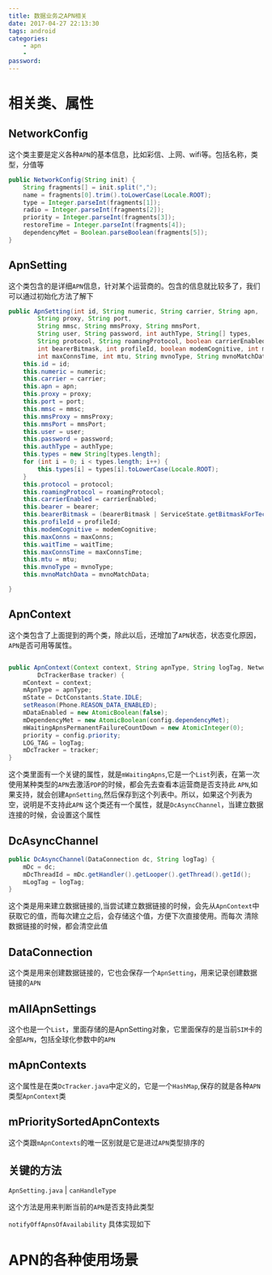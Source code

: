 ```yaml
---
title: 数据业务之APN相关
date: 2017-04-27 22:13:30
tags: android
categories:
    - apn
    - 
password: 
---
```



# 相关类、属性

## NetworkConfig

这个类主要是定义各种`APN`的基本信息，比如彩信、上网、wifi等。包括名称，类型，分值等

```java
public NetworkConfig(String init) {
    String fragments[] = init.split(",");
    name = fragments[0].trim().toLowerCase(Locale.ROOT);
    type = Integer.parseInt(fragments[1]);
    radio = Integer.parseInt(fragments[2]);
    priority = Integer.parseInt(fragments[3]);
    restoreTime = Integer.parseInt(fragments[4]);
    dependencyMet = Boolean.parseBoolean(fragments[5]);
}

```
## ApnSetting
这个类包含的是详细`APN`信息，针对某个运营商的。包含的信息就比较多了，我们可以通过初始化方法了解下

```java
public ApnSetting(int id, String numeric, String carrier, String apn,
        String proxy, String port,
        String mmsc, String mmsProxy, String mmsPort,
        String user, String password, int authType, String[] types,
        String protocol, String roamingProtocol, boolean carrierEnabled, int bearer,
        int bearerBitmask, int profileId, boolean modemCognitive, int maxConns, int waitTime,
        int maxConnsTime, int mtu, String mvnoType, String mvnoMatchData) {
    this.id = id;
    this.numeric = numeric;
    this.carrier = carrier;
    this.apn = apn;
    this.proxy = proxy;
    this.port = port;
    this.mmsc = mmsc;
    this.mmsProxy = mmsProxy;
    this.mmsPort = mmsPort;
    this.user = user;
    this.password = password;
    this.authType = authType;
    this.types = new String[types.length];
    for (int i = 0; i < types.length; i++) {
        this.types[i] = types[i].toLowerCase(Locale.ROOT);
    }
    this.protocol = protocol;
    this.roamingProtocol = roamingProtocol;
    this.carrierEnabled = carrierEnabled;
    this.bearer = bearer;
    this.bearerBitmask = (bearerBitmask | ServiceState.getBitmaskForTech(bearer));
    this.profileId = profileId;
    this.modemCognitive = modemCognitive;
    this.maxConns = maxConns;
    this.waitTime = waitTime;
    this.maxConnsTime = maxConnsTime;
    this.mtu = mtu;
    this.mvnoType = mvnoType;
    this.mvnoMatchData = mvnoMatchData;

}
```

## ApnContext
这个类包含了上面提到的两个类，除此以后，还增加了`APN`状态，状态变化原因，`APN`是否可用等属性。

```java

public ApnContext(Context context, String apnType, String logTag, NetworkConfig config,
        DcTrackerBase tracker) {
    mContext = context;
    mApnType = apnType;
    mState = DctConstants.State.IDLE;
    setReason(Phone.REASON_DATA_ENABLED);
    mDataEnabled = new AtomicBoolean(false);
    mDependencyMet = new AtomicBoolean(config.dependencyMet);
    mWaitingApnsPermanentFailureCountDown = new AtomicInteger(0);
    priority = config.priority;
    LOG_TAG = logTag;
    mDcTracker = tracker;
}
```
这个类里面有一个关键的属性，就是`mWaitingApns`,它是一个`List`列表，在第一次使用某种类型的`APN`去激活`PDP`的时候，都会先去查看本运营商是否支持此
`APN`,如果支持，就会创建`ApnSetting`,然后保存到这个列表中。所以，如果这个列表为空，说明是不支持此`APN`
这个类还有一个属性，就是`DcAsyncChannel`，当建立数据连接的时候，会设置这个属性

## DcAsyncChannel

```java
public DcAsyncChannel(DataConnection dc, String logTag) {
    mDc = dc;
    mDcThreadId = mDc.getHandler().getLooper().getThread().getId();
    mLogTag = logTag;
}
```
这个类是用来建立数据链接的,当尝试建立数据链接的时候，会先从`ApnContext`中获取它的值，而每次建立之后，会存储这个值，方便下次直接使用。而每次
清除数据链接的时候，都会清空此值

## DataConnection
这个类是用来创建数据链接的，它也会保存一个`ApnSetting`，用来记录创建数据链接的`APN`

## mAllApnSettings
这个也是一个`List`，里面存储的是ApnSetting对象，它里面保存的是当前`SIM`卡的全部`APN`，包括全球化参数中的`APN`

## mApnContexts

这个属性是在类`DcTracker.java`中定义的，它是一个`HashMap`,保存的就是各种`APN`类型`ApnContext`类

## mPrioritySortedApnContexts
这个类跟`mApnContexts`的唯一区别就是它是进过`APN`类型排序的


## 关键的方法

`ApnSetting.java` | `canHandleType`

这个方法是用来判断当前的`APN`是否支持此类型

`notifyOffApnsOfAvailability`
具体实现如下

# APN的各种使用场景
